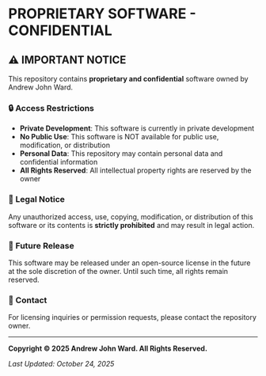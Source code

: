 # PROPRIETARY SOFTWARE - CONFIDENTIAL

## ⚠️ IMPORTANT NOTICE

This repository contains **proprietary and confidential** software owned by Andrew John Ward.

### 🔒 Access Restrictions

- **Private Development**: This software is currently in private development
- **No Public Use**: This software is NOT available for public use, modification, or distribution
- **Personal Data**: This repository may contain personal data and confidential information
- **All Rights Reserved**: All intellectual property rights are reserved by the owner

### 📜 Legal Notice

Any unauthorized access, use, copying, modification, or distribution of this software or its contents is **strictly prohibited** and may result in legal action.

### 🚀 Future Release

This software may be released under an open-source license in the future at the sole discretion of the owner. Until such time, all rights remain reserved.

### 📧 Contact

For licensing inquiries or permission requests, please contact the repository owner.

---

**Copyright © 2025 Andrew John Ward. All Rights Reserved.**

*Last Updated: October 24, 2025*

